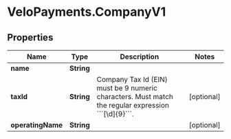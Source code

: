 # VeloPayments.CompanyV1

## Properties

Name | Type | Description | Notes
------------ | ------------- | ------------- | -------------
**name** | **String** |  | 
**taxId** | **String** | Company Tax Id (EIN) must be 9 numeric characters. Must match the regular expression &#x60;&#x60;&#x60;[\\d]{9}&#x60;&#x60;&#x60;. | [optional] 
**operatingName** | **String** |  | [optional] 


